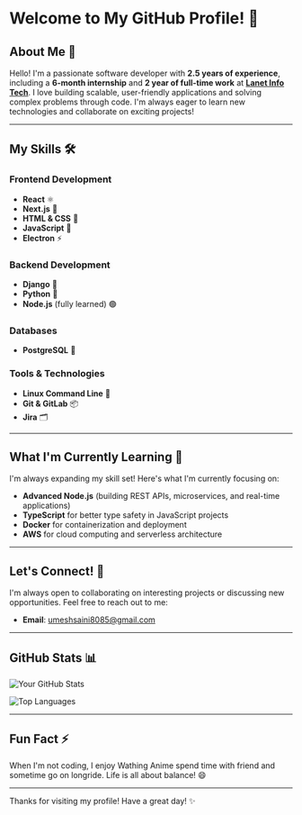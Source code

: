 # Welcome to My GitHub Profile! 👋

## About Me 🚀

Hello! I'm a passionate software developer with **2.5 years of experience**, including a **6-month internship** and **2 year of full-time work** at **[Lanet Info Tech](https://lanetteam.com/)**. I love building scalable, user-friendly applications and solving complex problems through code. I'm always eager to learn new technologies and collaborate on exciting projects!

---

## My Skills 🛠️

### Frontend Development
- **React** ⚛️
- **Next.js** 🔗
- **HTML & CSS** 🎨
- **JavaScript** 📜
- **Electron** ⚡

### Backend Development
- **Django** 🐍
- **Python** 🐍
- **Node.js** (fully learned) 🟢

### Databases
- **PostgreSQL** 🐘

### Tools & Technologies
- **Linux Command Line** 🐧
- **Git & GitLab** 📦
- **Jira** 🗂️

---

<!-- ## My Projects 💻

Here are some of the projects I've worked on:

1. **[Project Name 1](https://github.com/yourusername/project1)**  
   A brief description of the project, technologies used, and your role.

2. **[Project Name 2](https://github.com/yourusername/project2)**  
   Another project description highlighting your contributions and skills.

3. **[Project Name 3](https://github.com/yourusername/project3)**  
   A third project showcasing your versatility and expertise.

--- -->

## What I'm Currently Learning 🌱

I'm always expanding my skill set! Here's what I'm currently focusing on:
- **Advanced Node.js** (building REST APIs, microservices, and real-time applications)
- **TypeScript** for better type safety in JavaScript projects
- **Docker** for containerization and deployment
- **AWS** for cloud computing and serverless architecture

---

## Let's Connect! 🤝

I'm always open to collaborating on interesting projects or discussing new opportunities. Feel free to reach out to me:

- **Email**: [umeshsaini8085@gmail.com](mailto:umeshsaini8085@gmail.com)
<!--  - **LinkedIn**: [Your Name](https://www.linkedin.com/in/yourusername/)
- **Twitter**: [@yourusername](https://twitter.com/yourusername)
- **Portfolio**: [yourportfolio.com](https://yourportfolio.com) -->

---

## GitHub Stats 📊

![Your GitHub Stats](https://github-readme-stats.vercel.app/api?username=umesh-saini&show_icons=true&theme=radical)

![Top Languages](https://github-readme-stats.vercel.app/api/top-langs/?username=umesh-saini&layout=compact&theme=radical)

---

## Fun Fact ⚡

When I'm not coding, I enjoy Wathing Anime spend time with friend and sometime go on longride. Life is all about balance! 😄

---

Thanks for visiting my profile! Have a great day! ✨
